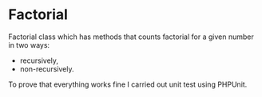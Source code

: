 # Factorial
Factorial class which has methods that counts factorial for a given number in two ways:
* recursively,
* non-recursively.<br>

To prove that everything works fine I carried out unit test using PHPUnit.